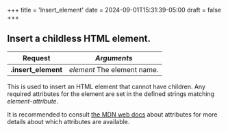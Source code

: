 +++
title = 'Insert_element'
date = 2024-09-01T15:31:39-05:00
draft = false
+++

## Insert a childless HTML element.

|**Request**|*Arguments*|
|---|---|
|**.insert_element**| *element* The element name.|

This is used to insert an HTML element that cannot have children.
Any required attributes for the element are set in the defined strings matching
*element*-*attribute*.

It is recommended to consult
[the MDN web docs](https://developer.mozilla.org/en-US/docs/Web/HTML/Attributes)
about attributes for more details about which attributes are available.